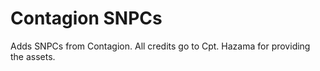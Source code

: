 # Contagion SNPCs
 Adds SNPCs from Contagion.
 All credits go to Cpt. Hazama for providing the assets.
